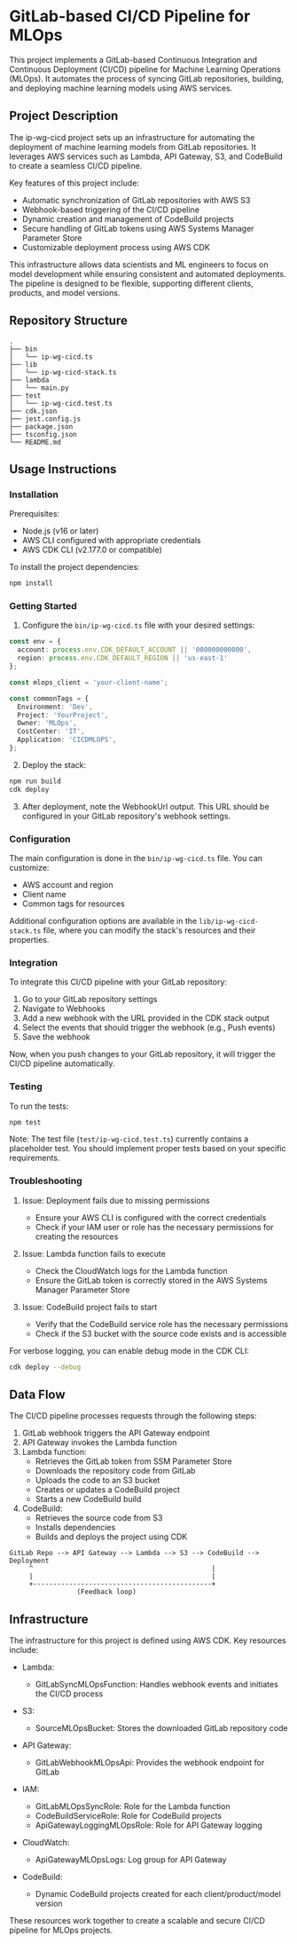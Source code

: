 # GitLab-based CI/CD Pipeline for MLOps

This project implements a GitLab-based Continuous Integration and Continuous Deployment (CI/CD) pipeline for Machine Learning Operations (MLOps). It automates the process of syncing GitLab repositories, building, and deploying machine learning models using AWS services.

## Project Description

The ip-wg-cicd project sets up an infrastructure for automating the deployment of machine learning models from GitLab repositories. It leverages AWS services such as Lambda, API Gateway, S3, and CodeBuild to create a seamless CI/CD pipeline.

Key features of this project include:

- Automatic synchronization of GitLab repositories with AWS S3
- Webhook-based triggering of the CI/CD pipeline
- Dynamic creation and management of CodeBuild projects
- Secure handling of GitLab tokens using AWS Systems Manager Parameter Store
- Customizable deployment process using AWS CDK

This infrastructure allows data scientists and ML engineers to focus on model development while ensuring consistent and automated deployments. The pipeline is designed to be flexible, supporting different clients, products, and model versions.

## Repository Structure

```
.
├── bin
│   └── ip-wg-cicd.ts
├── lib
│   └── ip-wg-cicd-stack.ts
├── lambda
│   └── main.py
├── test
│   └── ip-wg-cicd.test.ts
├── cdk.json
├── jest.config.js
├── package.json
├── tsconfig.json
└── README.md
```

## Usage Instructions

### Installation

Prerequisites:
- Node.js (v16 or later)
- AWS CLI configured with appropriate credentials
- AWS CDK CLI (v2.177.0 or compatible)

To install the project dependencies:

```bash
npm install
```

### Getting Started

1. Configure the `bin/ip-wg-cicd.ts` file with your desired settings:

```typescript
const env = { 
  account: process.env.CDK_DEFAULT_ACCOUNT || '000000000000', 
  region: process.env.CDK_DEFAULT_REGION || 'us-east-1' 
};

const mlops_client = 'your-client-name';

const commonTags = {
  Environment: 'Dev',
  Project: 'YourProject',
  Owner: 'MLOps',                   
  CostCenter: 'IT',                  
  Application: 'CICDMLOPS',         
};
```

2. Deploy the stack:

```bash
npm run build
cdk deploy
```

3. After deployment, note the WebhookUrl output. This URL should be configured in your GitLab repository's webhook settings.

### Configuration

The main configuration is done in the `bin/ip-wg-cicd.ts` file. You can customize:

- AWS account and region
- Client name
- Common tags for resources

Additional configuration options are available in the `lib/ip-wg-cicd-stack.ts` file, where you can modify the stack's resources and their properties.

### Integration

To integrate this CI/CD pipeline with your GitLab repository:

1. Go to your GitLab repository settings
2. Navigate to Webhooks
3. Add a new webhook with the URL provided in the CDK stack output
4. Select the events that should trigger the webhook (e.g., Push events)
5. Save the webhook

Now, when you push changes to your GitLab repository, it will trigger the CI/CD pipeline automatically.

### Testing

To run the tests:

```bash
npm test
```

Note: The test file (`test/ip-wg-cicd.test.ts`) currently contains a placeholder test. You should implement proper tests based on your specific requirements.

### Troubleshooting

1. Issue: Deployment fails due to missing permissions
   - Ensure your AWS CLI is configured with the correct credentials
   - Check if your IAM user or role has the necessary permissions for creating the resources

2. Issue: Lambda function fails to execute
   - Check the CloudWatch logs for the Lambda function
   - Ensure the GitLab token is correctly stored in the AWS Systems Manager Parameter Store

3. Issue: CodeBuild project fails to start
   - Verify that the CodeBuild service role has the necessary permissions
   - Check if the S3 bucket with the source code exists and is accessible

For verbose logging, you can enable debug mode in the CDK CLI:

```bash
cdk deploy --debug
```

## Data Flow

The CI/CD pipeline processes requests through the following steps:

1. GitLab webhook triggers the API Gateway endpoint
2. API Gateway invokes the Lambda function
3. Lambda function:
   - Retrieves the GitLab token from SSM Parameter Store
   - Downloads the repository code from GitLab
   - Uploads the code to an S3 bucket
   - Creates or updates a CodeBuild project
   - Starts a new CodeBuild build
4. CodeBuild:
   - Retrieves the source code from S3
   - Installs dependencies
   - Builds and deploys the project using CDK

```
GitLab Repo --> API Gateway --> Lambda --> S3 --> CodeBuild --> Deployment
     ^                                             |
     |                                             |
     +---------------------------------------------+
                 (Feedback loop)
```

## Infrastructure

The infrastructure for this project is defined using AWS CDK. Key resources include:

- Lambda:
  - GitLabSyncMLOpsFunction: Handles webhook events and initiates the CI/CD process

- S3:
  - SourceMLOpsBucket: Stores the downloaded GitLab repository code

- API Gateway:
  - GitLabWebhookMLOpsApi: Provides the webhook endpoint for GitLab

- IAM:
  - GitLabMLOpsSyncRole: Role for the Lambda function
  - CodeBuildServiceRole: Role for CodeBuild projects
  - ApiGatewayLoggingMLOpsRole: Role for API Gateway logging

- CloudWatch:
  - ApiGatewayMLOpsLogs: Log group for API Gateway

- CodeBuild:
  - Dynamic CodeBuild projects created for each client/product/model version

These resources work together to create a scalable and secure CI/CD pipeline for MLOps projects.
